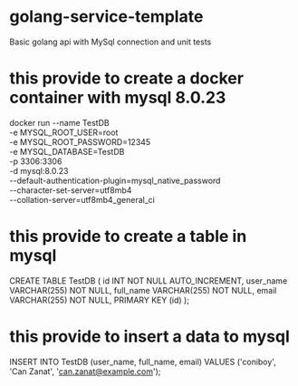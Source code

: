 # golang-service-template
Basic golang api with MySql connection and unit tests

# this provide to create a docker container with mysql 8.0.23
docker run --name TestDB \
-e MYSQL_ROOT_USER=root \
-e MYSQL_ROOT_PASSWORD=12345 \
-e MYSQL_DATABASE=TestDB \
-p 3306:3306 \
-d mysql:8.0.23 \
--default-authentication-plugin=mysql_native_password \
--character-set-server=utf8mb4 \
--collation-server=utf8mb4_general_ci

# this provide to create a table in mysql
CREATE TABLE TestDB (
id INT NOT NULL AUTO_INCREMENT,
user_name VARCHAR(255) NOT NULL,
full_name VARCHAR(255) NOT NULL,
email VARCHAR(255) NOT NULL,
PRIMARY KEY (id)
);

# this provide to insert a data to mysql
INSERT INTO TestDB (user_name, full_name, email)
VALUES ('coniboy', 'Can Zanat', 'can.zanat@example.com');